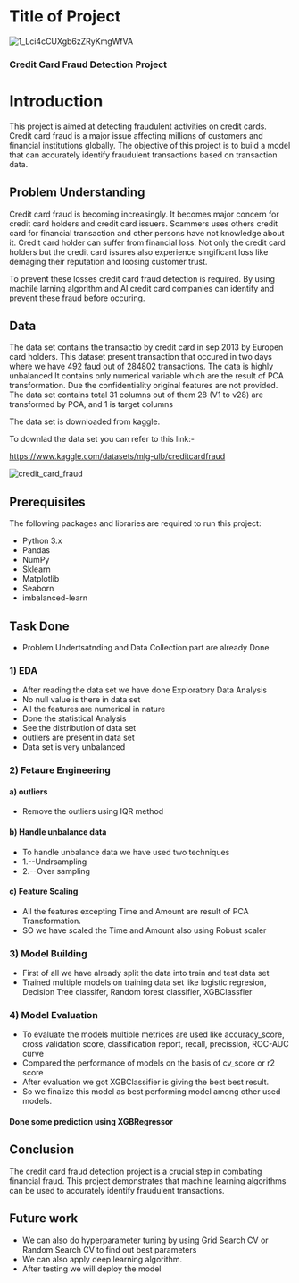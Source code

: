 
# Title of Project



![1_Lci4cCUXgb6zZRyKmgWfVA](https://user-images.githubusercontent.com/114376944/216277722-504b5822-e7a2-4229-b929-846d3eb6a781.png)

### Credit Card Fraud Detection Project


# Introduction
This project is aimed at detecting fraudulent activities on credit cards. Credit card fraud is a major issue affecting millions of customers and financial institutions globally. The objective of this project is to build a model that can accurately identify fraudulent transactions based on transaction data.

## Problem Understanding
Credit card fraud is becoming increasingly. It becomes major concern for credit card holders and credit card issuers. Scammers uses others credit card for financial transaction and other persons have not knowledge about it.
Credit card holder can suffer from financial loss. Not only the credit card holders but the credit card issures also experience singificant loss like demaging their reputation and loosing customer trust.

To prevent these losses credit card fraud detection is required. By using machile larning algorithm and AI credit card companies can identify and prevent these fraud before occuring.
## Data 
The data set contains the transactio by credit card in sep 2013 by Europen card holders. This dataset present transaction that occured in two days where we have 492 faud out of 284802 transactions. The data is highly unbalanced
It contains only numerical variable which are the result of PCA transformation. Due the confidentiality original features are not provided. 
The data set contains total 31 columns out of them 28 (V1 to v28) are transformed by PCA, and 1 is target columns

The data set is downloaded from kaggle.


To downlad the data set you can refer to this link:-

https://www.kaggle.com/datasets/mlg-ulb/creditcardfraud

![credit_card_fraud](https://user-images.githubusercontent.com/114376944/216277846-763a6b15-07c9-410e-a588-c711b39541a8.PNG)


## Prerequisites
The following packages and libraries are required to run this project:

- Python 3.x
- Pandas
- NumPy
- Sklearn
- Matplotlib
- Seaborn
- imbalanced-learn
## Task Done

- Problem Undertsatnding and Data Collection part are already Done 

### 1) EDA
- After reading the data set we have done Exploratory Data Analysis
- No null value is there in data set
- All the features are numerical in nature
- Done the statistical Analysis
- See the distribution of data set
- outliers are present in data set
- Data set is very unbalanced



 ### 2) Fetaure Engineering 
#### a) outliers
 - Remove the outliers using IQR method

#### b) Handle unbalance data
- To handle unbalance data we have used two techniques
-  1.--Undrsampling
-  2.--Over sampling

#### c) Feature Scaling 

 - All the features excepting Time and Amount are result of PCA Transformation.
 - SO we have scaled the Time and Amount also using Robust scaler 

### 3) Model Building 
- First of all we have already split the data into train and test data set
- Trained multiple models on training data set like logistic regresion, Decision Tree classifer, Random forest classifier, XGBClassfier

### 4) Model Evaluation
- To evaluate the models multiple metrices are used like accuracy_score, cross validation score, classification report, recall, precission, ROC-AUC curve
- Compared the performance of models on the basis of cv_score or r2 score
- After evaluation we got XGBClassifier is giving the best best result.
 - So we finalize this model as best performing model among other used models.

#### Done some prediction using XGBRegressor



## Conclusion

The credit card fraud detection project is a crucial step in combating financial fraud. This project demonstrates that machine learning algorithms can be used to accurately identify fraudulent transactions.
## Future work

- We can also do hyperparameter tuning by using Grid Search CV or Random Search CV to find out best parameters
- We can also apply deep learning algorithm.
- After testing we will deploy the model
